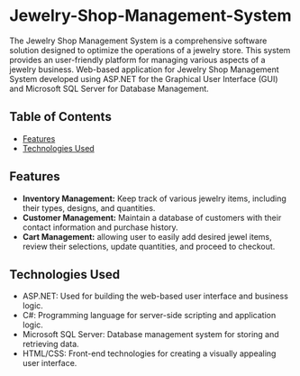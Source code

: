 # Jewelry-Shop-Management-System
The Jewelry Shop Management System is a comprehensive software solution designed to optimize the operations of a jewelry store. This system provides an user-friendly platform for managing various aspects of a jewelry business.
Web-based application for Jewelry Shop Management System developed using ASP.NET for the Graphical User Interface (GUI) and Microsoft SQL Server for Database Management.

## Table of Contents

- [Features](#features)
- [Technologies Used](#technologies-used)
  
## Features

- **Inventory Management:** Keep track of various jewelry items, including their types, designs, and quantities.
- **Customer Management:** Maintain a database of customers with their contact information and purchase history.
- **Cart Management:** allowing user to easily add desired jewel items, review their selections, update quantities, and proceed to checkout.


## Technologies Used

- ASP.NET: Used for building the web-based user interface and business logic.
- C#: Programming language for server-side scripting and application logic.
- Microsoft SQL Server: Database management system for storing and retrieving data.
- HTML/CSS: Front-end technologies for creating a visually appealing user interface.